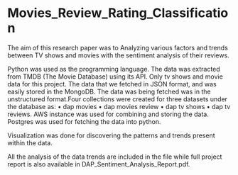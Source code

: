 # Movies_Review_Rating_Classification
The aim of this research paper was to Analyzing various factors and trends between TV shows and movies with the sentiment analysis of their reviews.

Python was used as the programming language. The data was extracted from TMDB (The Movie Database) using its API. Only tv shows and movie data for this project. The data that we fetched in JSON format, and was easily stored in the MongoDB. The data was being fetched was in the unstructured format.Four collections were created for three datasets under the database as: • dap movies • dap movies review • dap tv shows • dap tv reviews. AWS instance was used for combining and storing the data. Postgres was used for fetching the data into python.

Visualization was done for discovering the patterns and trends present within the data. 

All the analysis of the data trends are included in the file while full project report is also available in DAP_Sentiment_Analysis_Report.pdf.
